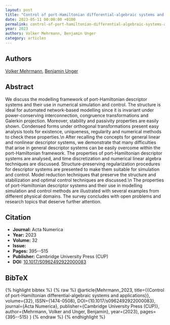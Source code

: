 ```yaml
---
layout: post
title: "Control of port-Hamiltonian differential-algebraic systems and applications"
date: 2023-05-11 00:00:00 +0100
permalink: control-of-port-hamiltonian-differential-algebraic-systems-and-applications
year: 2023
authors: Volker Mehrmann, Benjamin Unger
category: articles
---
```

 
## Authors
[Volker Mehrmann](authors/volker_mehrmann), [Benjamin Unger](authors/benjamin_unger)
 
## Abstract
We discuss the modelling framework of port-Hamiltonian descriptor systems and their use in numerical simulation and control. The structure is ideal for automated network-based modelling since it is invariant under power-conserving interconnection, congruence transformations and Galerkin projection. Moreover, stability and passivity properties are easily shown. Condensed forms under orthogonal transformations present easy analysis tools for existence, uniqueness, regularity and numerical methods to check these properties.\n After recalling the concepts for general linear and nonlinear descriptor systems, we demonstrate that many difficulties that arise in general descriptor systems can be easily overcome within the port-Hamiltonian framework. The properties of port-Hamiltonian descriptor systems are analysed, and time discretization and numerical linear algebra techniques are discussed. Structure-preserving regularization procedures for descriptor systems are presented to make them suitable for simulation and control. Model reduction techniques that preserve the structure and stabilization and optimal control techniques are discussed.\n The properties of port-Hamiltonian descriptor systems and their use in modelling simulation and control methods are illustrated with several examples from different physical domains. The survey concludes with open problems and research topics that deserve further attention.
 
## Citation
- **Journal:** Acta Numerica
- **Year:** 2023
- **Volume:** 32
- **Issue:** 
- **Pages:** 395--515
- **Publisher:** Cambridge University Press (CUP)
- **DOI:** [10.1017/S0962492922000083](https://doi.org/10.1017/S0962492922000083)
 
## BibTeX
{% highlight bibtex %}
{% raw %}
@article{Mehrmann_2023,
  title={{Control of port-Hamiltonian differential-algebraic systems and applications}},
  volume={32},
  ISSN={1474-0508},
  DOI={10.1017/s0962492922000083},
  journal={Acta Numerica},
  publisher={Cambridge University Press (CUP)},
  author={Mehrmann, Volker and Unger, Benjamin},
  year={2023},
  pages={395--515}
}
{% endraw %}
{% endhighlight %}
 
